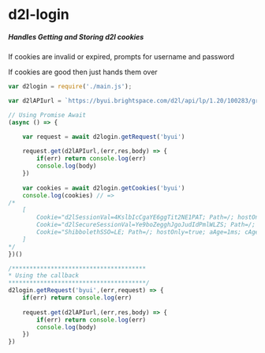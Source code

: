 # d2l-login

##### Handles Getting and Storing d2l cookies

If cookies are invalid or expired, prompts for username and password

If cookies are good then just hands them over


``` javascript
var d2login = require('./main.js');

var d2lAPIurl = `https://byui.brightspace.com/d2l/api/lp/1.20/100283/groupcategories/`

// Using Promise Await
(async () => {

	var request = await d2login.getRequest('byui')
	
	request.get(d2lAPIurl,(err,res,body) => {
		if(err) return console.log(err)
		console.log(body)
	})
	
	var cookies = await d2login.getCookies('byui')
	console.log(cookies) // => 
/*
	[ 
		Cookie="d2lSessionVal=4KslbIcCgaYE6ggTit2NE1PAT; Path=/; hostOnly=true; aAge=1ms; cAge=1049ms",
  		Cookie="d2lSecureSessionVal=Ye9boZegghJgoJudIdPmlWLZS; Path=/; hostOnly=true; aAge=1ms; cAge=1048ms",
  		Cookie="ShibbolethSSO=LE; Path=/; hostOnly=true; aAge=1ms; cAge=1048ms" 
	]
*/
})()

/**************************************
* Using the callback
***************************************/
d2login.getRequest('byui',(err,request) => {
	if(err) return console.log(err)
	
	request.get(d2lAPIurl,(err,res,body) => {
		if(err) return console.log(err)
		console.log(body)
	})
})


```
